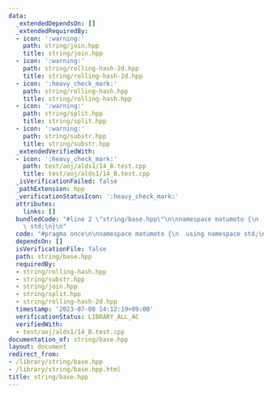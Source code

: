 ```yaml
---
data:
  _extendedDependsOn: []
  _extendedRequiredBy:
  - icon: ':warning:'
    path: string/join.hpp
    title: string/join.hpp
  - icon: ':warning:'
    path: string/rolling-hash-2d.hpp
    title: string/rolling-hash-2d.hpp
  - icon: ':heavy_check_mark:'
    path: string/rolling-hash.hpp
    title: string/rolling-hash.hpp
  - icon: ':warning:'
    path: string/split.hpp
    title: string/split.hpp
  - icon: ':warning:'
    path: string/substr.hpp
    title: string/substr.hpp
  _extendedVerifiedWith:
  - icon: ':heavy_check_mark:'
    path: test/aoj/alds1/14_B.test.cpp
    title: test/aoj/alds1/14_B.test.cpp
  _isVerificationFailed: false
  _pathExtension: hpp
  _verificationStatusIcon: ':heavy_check_mark:'
  attributes:
    links: []
  bundledCode: "#line 2 \"string/base.hpp\"\n\nnamespace matumoto {\n  using namespace\
    \ std;\n}\n"
  code: "#pragma once\n\nnamespace matumoto {\n  using namespace std;\n}"
  dependsOn: []
  isVerificationFile: false
  path: string/base.hpp
  requiredBy:
  - string/rolling-hash.hpp
  - string/substr.hpp
  - string/join.hpp
  - string/split.hpp
  - string/rolling-hash-2d.hpp
  timestamp: '2023-07-08 14:12:19+09:00'
  verificationStatus: LIBRARY_ALL_AC
  verifiedWith:
  - test/aoj/alds1/14_B.test.cpp
documentation_of: string/base.hpp
layout: document
redirect_from:
- /library/string/base.hpp
- /library/string/base.hpp.html
title: string/base.hpp
---
```

